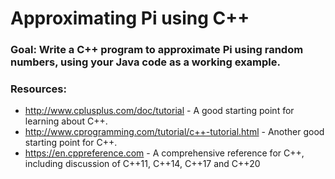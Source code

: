 # Approximating Pi using C++

### Goal: Write a C++ program to approximate Pi using random numbers, using your Java code as a working example.

### Resources:
- http://www.cplusplus.com/doc/tutorial - A good starting point for learning about C++.
- http://www.cprogramming.com/tutorial/c++-tutorial.html - Another good starting point for C++.
- https://en.cppreference.com - A comprehensive reference for C++, including discussion of C++11, C++14, C++17 and C++20

